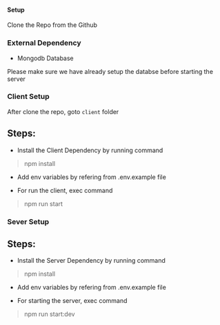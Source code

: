 #### Setup

Clone the Repo from the Github

### External Dependency

* Mongodb Database

Please make sure we have already setup the databse before starting the server

### Client Setup
After clone the repo, goto `client` folder

## Steps:

* Install the Client Dependency by running command
> npm install

* Add env variables by refering from .env.example file

* For run the client, exec command
> npm run start

### Sever Setup

## Steps:

* Install the Server Dependency by running command
> npm install

* Add env variables by refering from .env.example file

* For starting the server, exec command
> npm run start:dev

